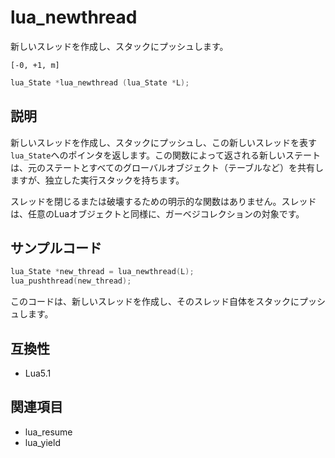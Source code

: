 # lua_newthread

新しいスレッドを作成し、スタックにプッシュします。

`[-0, +1, m]`

```c
lua_State *lua_newthread (lua_State *L);
```

## 説明

新しいスレッドを作成し、スタックにプッシュし、この新しいスレッドを表す`lua_State`へのポインタを返します。この関数によって返される新しいステートは、元のステートとすべてのグローバルオブジェクト（テーブルなど）を共有しますが、独立した実行スタックを持ちます。

スレッドを閉じるまたは破壊するための明示的な関数はありません。スレッドは、任意のLuaオブジェクトと同様に、ガーベジコレクションの対象です。

## サンプルコード

```c
lua_State *new_thread = lua_newthread(L);
lua_pushthread(new_thread);
```

このコードは、新しいスレッドを作成し、そのスレッド自体をスタックにプッシュします。

## 互換性

- Lua5.1

## 関連項目

- lua_resume
- lua_yield
